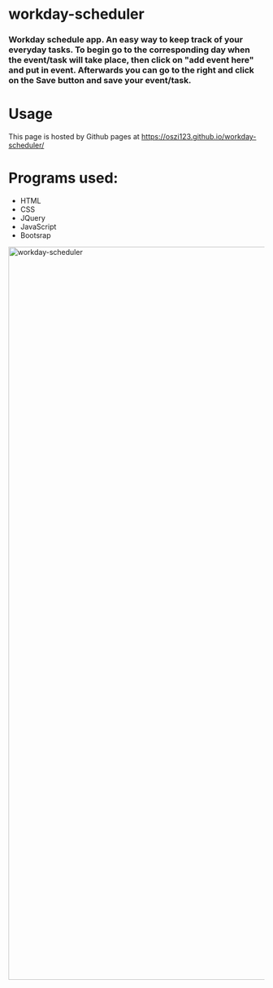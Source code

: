# workday-scheduler
### Workday schedule app. An easy way to keep track of your everyday tasks. To begin go to the corresponding day when the event/task will take place, then click on "add event here" and put in event. Afterwards you can go to the right and click on the Save button and save your event/task.


# Usage
This page is hosted by Github pages at https://oszi123.github.io/workday-scheduler/

# Programs used:
* HTML
* CSS
* JQuery
* JavaScript
* Bootsrap

<img width="1440" alt="workday-scheduler" src="https://user-images.githubusercontent.com/106827018/179043586-ca0cd271-54d6-4d33-90c0-061df01d23ec.png">

